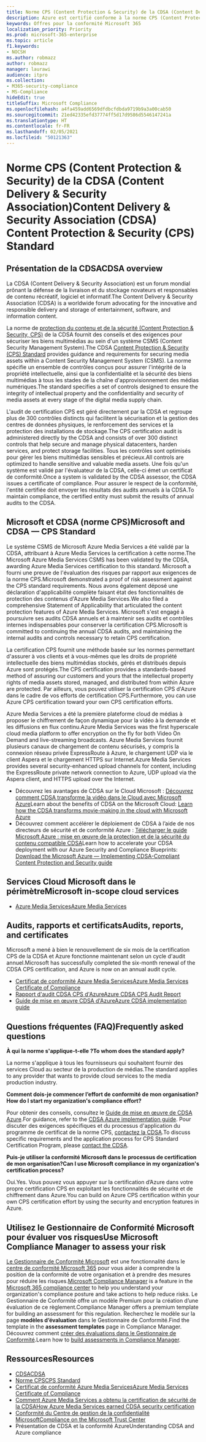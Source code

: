 ```yaml
---
title: Norme CPS (Content Protection & Security) de la CDSA (Content Delivery & Security Association)
description: Azure est certifié conforme à la norme CPS (Content Protection & Security) de la CDSA (Content Delivery & Security Association).
keywords: Offres pour la conformité Microsoft 365
localization_priority: Priority
ms.prod: microsoft-365-enterprise
ms.topic: article
f1.keywords:
- NOCSH
ms.author: robmazz
author: robmazz
manager: laurawi
audience: itpro
ms.collection:
- M365-security-compliance
- MS-Compliance
hideEdit: true
titleSuffix: Microsoft Compliance
ms.openlocfilehash: a4fa459add6569dfdbcfdbda9719b9a3a00cab50
ms.sourcegitcommit: 21ed42335efd37774ff5d17d9586d5546147241a
ms.translationtype: HT
ms.contentlocale: fr-FR
ms.lasthandoff: 02/05/2021
ms.locfileid: "50121363"
---
```

# <a name="content-delivery--security-association-cdsa-content-protection--security-cps-standard"></a><span data-ttu-id="9e2bc-104">Norme CPS (Content Protection & Security) de la CDSA (Content Delivery & Security Association)</span><span class="sxs-lookup"><span data-stu-id="9e2bc-104">Content Delivery & Security Association (CDSA) Content Protection & Security (CPS) Standard</span></span>

## <a name="cdsa-overview"></a><span data-ttu-id="9e2bc-105">Présentation de la CDSA</span><span class="sxs-lookup"><span data-stu-id="9e2bc-105">CDSA overview</span></span>

<span data-ttu-id="9e2bc-106">La CDSA (Content Delivery & Security Association) est un forum mondial prônant la défense de la livraison et du stockage novateurs et responsables de contenu récréatif, logiciel et informatif.</span><span class="sxs-lookup"><span data-stu-id="9e2bc-106">The Content Delivery & Security Association (CDSA) is a worldwide forum advocating for the innovative and responsible delivery and storage of entertainment, software, and information content.</span></span>

<span data-ttu-id="9e2bc-107">La norme de [protection du contenu et de la sécurité (Content Protection & Security, CPS)](https://aka.ms/cdsa-standard) de la CDSA fournit des conseils et des exigences pour sécuriser les biens multimédias au sein d'un système CSMS (Content Security Management System).</span><span class="sxs-lookup"><span data-stu-id="9e2bc-107">The CDSA [Content Protection & Security (CPS) Standard](https://aka.ms/cdsa-standard) provides guidance and requirements for securing media assets within a Content Security Management System (CSMS).</span></span> <span data-ttu-id="9e2bc-108">La norme spécifie un ensemble de contrôles conçus pour assurer l'intégrité de la propriété intellectuelle, ainsi que la confidentialité et la sécurité des biens multimédias à tous les stades de la chaîne d'approvisionnement des médias numériques.</span><span class="sxs-lookup"><span data-stu-id="9e2bc-108">The standard specifies a set of controls designed to ensure the integrity of intellectual property and the confidentiality and security of media assets at every stage of the digital media supply chain.</span></span>

<span data-ttu-id="9e2bc-109">L'audit de certification CPS est géré directement par la CDSA et regroupe plus de 300 contrôles distincts qui facilitent la sécurisation et la gestion des centres de données physiques, le renforcement des services et la protection des installations de stockage.</span><span class="sxs-lookup"><span data-stu-id="9e2bc-109">The CPS certification audit is administered directly by the CDSA and consists of over 300 distinct controls that help secure and manage physical datacenters, harden services, and protect storage facilities.</span></span> <span data-ttu-id="9e2bc-110">Tous les contrôles sont optimisés pour gérer les biens multimédias sensibles et précieux.</span><span class="sxs-lookup"><span data-stu-id="9e2bc-110">All controls are optimized to handle sensitive and valuable media assets.</span></span> <span data-ttu-id="9e2bc-111">Une fois qu'un système est validé par l'évaluateur de la CDSA, celle-ci émet un certificat de conformité.</span><span class="sxs-lookup"><span data-stu-id="9e2bc-111">Once a system is validated by the CDSA assessor, the CDSA issues a certificate of compliance.</span></span> <span data-ttu-id="9e2bc-112">Pour assurer le respect de la conformité, l'entité certifiée doit envoyer les résultats des audits annuels à la CDSA.</span><span class="sxs-lookup"><span data-stu-id="9e2bc-112">To maintain compliance, the certified entity must submit the results of annual audits to the CDSA.</span></span>

## <a name="microsoft-and-cdsa--cps-standard"></a><span data-ttu-id="9e2bc-113">Microsoft et CDSA (norme CPS)</span><span class="sxs-lookup"><span data-stu-id="9e2bc-113">Microsoft and CDSA — CPS Standard</span></span>

<span data-ttu-id="9e2bc-114">Le système CSMS de Microsoft Azure Media Services a été validé par la CDSA, attribuant à Azure Media Services la certification à cette norme.</span><span class="sxs-lookup"><span data-stu-id="9e2bc-114">The Microsoft Azure Media Services CSMS has been validated by the CDSA, awarding Azure Media Services certification to this standard.</span></span> <span data-ttu-id="9e2bc-115">Microsoft a fourni une preuve de l'évaluation des risques par rapport aux exigences de la norme CPS.</span><span class="sxs-lookup"><span data-stu-id="9e2bc-115">Microsoft demonstrated a proof of risk assessment against the CPS standard requirements.</span></span> <span data-ttu-id="9e2bc-116">Nous avons également déposé une déclaration d'applicabilité complète faisant état des fonctionnalités de protection des contenus d'Azure Media Services.</span><span class="sxs-lookup"><span data-stu-id="9e2bc-116">We also filed a comprehensive Statement of Applicability that articulated the content protection features of Azure Media Services.</span></span> <span data-ttu-id="9e2bc-117">Microsoft s'est engagé à poursuivre ses audits CDSA annuels et à maintenir ses audits et contrôles internes indispensables pour conserver la certification CPS.</span><span class="sxs-lookup"><span data-stu-id="9e2bc-117">Microsoft is committed to continuing the annual CDSA audits, and maintaining the internal audits and controls necessary to retain CPS certification.</span></span>

<span data-ttu-id="9e2bc-118">La certification CPS fournit une méthode basée sur les normes permettant d'assurer à vos clients et à vous-mêmes que les droits de propriété intellectuelle des biens multimédias stockés, gérés et distribués depuis Azure sont protégés.</span><span class="sxs-lookup"><span data-stu-id="9e2bc-118">The CPS certification provides a standards-based method of assuring our customers and yours that the intellectual property rights of media assets stored, managed, and distributed from within Azure are protected.</span></span> <span data-ttu-id="9e2bc-119">Par ailleurs, vous pouvez utiliser la certification CPS d'Azure dans le cadre de vos efforts de certification CPS.</span><span class="sxs-lookup"><span data-stu-id="9e2bc-119">Furthermore, you can use Azure CPS certification toward your own CPS certification efforts.</span></span>

<span data-ttu-id="9e2bc-120">Azure Media Services a été la première plateforme cloud de médias à proposer le chiffrement de façon dynamique pour la vidéo à la demande et les diffusions en flux continu.</span><span class="sxs-lookup"><span data-stu-id="9e2bc-120">Azure Media Services was the first hyperscale cloud media platform to offer encryption on the fly for both Video On Demand and live-streaming broadcasts.</span></span> <span data-ttu-id="9e2bc-121">Azure Media Services fournit plusieurs canaux de chargement de contenu sécurisés, y compris la connexion réseau privée ExpressRoute à Azure, le chargement UDP via le client Aspera et le chargement HTTPS sur Internet.</span><span class="sxs-lookup"><span data-stu-id="9e2bc-121">Azure Media Services provides several security-enhanced upload channels for content, including the ExpressRoute private network connection to Azure, UDP upload via the Aspera client, and HTTPS upload over the Internet.</span></span>

- <span data-ttu-id="9e2bc-122">Découvrez les avantages de CDSA sur le Cloud Microsoft : [Découvrez comment CDSA transforme la vidéo dans le Cloud avec Microsoft Azure](https://customers.microsoft.com/story/cdsa-nonprofit-azure-sharepoint-office365-mobility-security-en)</span><span class="sxs-lookup"><span data-stu-id="9e2bc-122">Learn about the benefits of CDSA on the Microsoft Cloud: [Learn how the CDSA transforms movie-making in the cloud with Microsoft Azure](https://customers.microsoft.com/story/cdsa-nonprofit-azure-sharepoint-office365-mobility-security-en)</span></span>
- <span data-ttu-id="9e2bc-123">Découvrez comment accélérer le déploiement de CDSA à l’aide de nos directeurs de sécurité et de conformité Azure : [Télécharger le guide Microsoft Azure : mise en œuvre de la protection et de la sécurité du contenu compatible CDSA](https://gallery.technet.microsoft.com/Azure-Implementing-CDSA-8087c7a2)</span><span class="sxs-lookup"><span data-stu-id="9e2bc-123">Learn how to accelerate your CDSA deployment with our Azure Security and Compliance Blueprints: [Download the Microsoft Azure — Implementing CDSA-Compliant Content Protection and Security guide](https://gallery.technet.microsoft.com/Azure-Implementing-CDSA-8087c7a2)</span></span>

## <a name="microsoft-in-scope-cloud-services"></a><span data-ttu-id="9e2bc-124">Services Cloud Microsoft dans le périmètre</span><span class="sxs-lookup"><span data-stu-id="9e2bc-124">Microsoft in-scope cloud services</span></span>

- [<span data-ttu-id="9e2bc-125">Azure Media Services</span><span class="sxs-lookup"><span data-stu-id="9e2bc-125">Azure Media Services</span></span>](https://aka.ms/AzureCompliance)

## <a name="audits-reports-and-certificates"></a><span data-ttu-id="9e2bc-126">Audits, rapports et certificats</span><span class="sxs-lookup"><span data-stu-id="9e2bc-126">Audits, reports, and certificates</span></span>

<span data-ttu-id="9e2bc-127">Microsoft a mené à bien le renouvellement de six mois de la certification CPS de la CDSA et Azure fonctionne maintenant selon un cycle d'audit annuel.</span><span class="sxs-lookup"><span data-stu-id="9e2bc-127">Microsoft has successfully completed the six-month renewal of the CDSA CPS certification, and Azure is now on an annual audit cycle.</span></span>

- [<span data-ttu-id="9e2bc-128">Certificat de conformité Azure Media Services</span><span class="sxs-lookup"><span data-stu-id="9e2bc-128">Azure Media Services Certificate of Compliance</span></span>](https://aka.ms/cdsa-cert)
- [<span data-ttu-id="9e2bc-129">Rapport d'audit CDSA CPS d'Azure</span><span class="sxs-lookup"><span data-stu-id="9e2bc-129">Azure CDSA CPS Audit Report</span></span>](https://aka.ms/AzureCDSACPSAuditReport)
- [<span data-ttu-id="9e2bc-130">Guide de mise en œuvre CDSA d'Azure</span><span class="sxs-lookup"><span data-stu-id="9e2bc-130">Azure CDSA implementation guide</span></span>](https://aka.ms/AzureCDSAImplementationGuide)

## <a name="frequently-asked-questions"></a><span data-ttu-id="9e2bc-131">Questions fréquentes (FAQ)</span><span class="sxs-lookup"><span data-stu-id="9e2bc-131">Frequently asked questions</span></span>

<span data-ttu-id="9e2bc-132">**À qui la norme s'applique-t-elle ?**</span><span class="sxs-lookup"><span data-stu-id="9e2bc-132">**To whom does the standard apply?**</span></span>

<span data-ttu-id="9e2bc-133">La norme s'applique à tous les fournisseurs qui souhaitent fournir des services Cloud au secteur de la production de médias.</span><span class="sxs-lookup"><span data-stu-id="9e2bc-133">The standard applies to any provider that wants to provide cloud services to the media production industry.</span></span>

<span data-ttu-id="9e2bc-134">**Comment dois-je commencer l’effort de conformité de mon organisation?**</span><span class="sxs-lookup"><span data-stu-id="9e2bc-134">**How do I start my organization's compliance effort?**</span></span>

<span data-ttu-id="9e2bc-135">Pour obtenir des conseils, consultez le [Guide de mise en œuvre de CDSA Azure](https://aka.ms/cdsaprotectsecure).</span><span class="sxs-lookup"><span data-stu-id="9e2bc-135">For guidance, refer to the [CDSA Azure implementation guide](https://aka.ms/cdsaprotectsecure).</span></span> <span data-ttu-id="9e2bc-136">Pour discuter des exigences spécifiques et du processus d'application du programme de certificat de la norme CPS, [contactez la CDSA](https://go.microsoft.com/fwlink/p/?linkid=2099484).</span><span class="sxs-lookup"><span data-stu-id="9e2bc-136">To discuss specific requirements and the application process for CPS Standard Certification Program, please [contact the CDSA](https://go.microsoft.com/fwlink/p/?linkid=2099484).</span></span>

<span data-ttu-id="9e2bc-137">**Puis-je utiliser la conformité Microsoft dans le processus de certification de mon organisation?**</span><span class="sxs-lookup"><span data-stu-id="9e2bc-137">**Can I use Microsoft compliance in my organization's certification process?**</span></span>

<span data-ttu-id="9e2bc-138">Oui.</span><span class="sxs-lookup"><span data-stu-id="9e2bc-138">Yes.</span></span> <span data-ttu-id="9e2bc-139">Vous pouvez vous appuyer sur la certification d’Azure dans votre propre certification CPS en exploitant les fonctionnalités de sécurité et de chiffrement dans Azure.</span><span class="sxs-lookup"><span data-stu-id="9e2bc-139">You can build on Azure CPS certification within your own CPS certification effort by using the security and encryption features in Azure.</span></span>

## <a name="use-microsoft-compliance-manager-to-assess-your-risk"></a><span data-ttu-id="9e2bc-140">Utilisez le Gestionnaire de Conformité Microsoft pour évaluer vos risques</span><span class="sxs-lookup"><span data-stu-id="9e2bc-140">Use Microsoft Compliance Manager to assess your risk</span></span>

<span data-ttu-id="9e2bc-141">[Le Gestionnaire de Conformité Microsoft](/microsoft-365/compliance/compliance-manager) est une fonctionnalité dans le [centre de conformité Microsoft 365](/microsoft-365/compliance/microsoft-365-compliance-center) pour vous aider à comprendre la position de la conformité de votre organisation et à prendre des mesures pour réduire les risques.</span><span class="sxs-lookup"><span data-stu-id="9e2bc-141">[Microsoft Compliance Manager](/microsoft-365/compliance/compliance-manager) is a feature in the [Microsoft 365 compliance center](/microsoft-365/compliance/microsoft-365-compliance-center) to help you understand your organization's compliance posture and take actions to help reduce risks.</span></span> <span data-ttu-id="9e2bc-142">Le Gestionnaire de Conformité offre un modèle Premium pour la création d’une évaluation de ce règlement.</span><span class="sxs-lookup"><span data-stu-id="9e2bc-142">Compliance Manager offers a premium template for building an assessment for this regulation.</span></span> <span data-ttu-id="9e2bc-143">Recherchez le modèle sur la page **modèles d’évaluation** dans le Gestionnaire de Conformité.</span><span class="sxs-lookup"><span data-stu-id="9e2bc-143">Find the template in the **assessment templates** page in Compliance Manager.</span></span> <span data-ttu-id="9e2bc-144">Découvrez comment [créer des évaluations dans le Gestionnaire de Conformité](/microsoft-365/compliance/compliance-manager-assessments).</span><span class="sxs-lookup"><span data-stu-id="9e2bc-144">Learn how to [build assessments in Compliance Manager](/microsoft-365/compliance/compliance-manager-assessments).</span></span>

## <a name="resources"></a><span data-ttu-id="9e2bc-145">Ressources</span><span class="sxs-lookup"><span data-stu-id="9e2bc-145">Resources</span></span>

- [<span data-ttu-id="9e2bc-146">CDSA</span><span class="sxs-lookup"><span data-stu-id="9e2bc-146">CDSA</span></span>](https://www.cdsaonline.org/)
- [<span data-ttu-id="9e2bc-147">Norme CPS</span><span class="sxs-lookup"><span data-stu-id="9e2bc-147">CPS Standard</span></span>](https://aka.ms/cdsa-standard)
- [<span data-ttu-id="9e2bc-148">Certificat de conformité Azure Media Services</span><span class="sxs-lookup"><span data-stu-id="9e2bc-148">Azure Media Services Certificate of Compliance</span></span>](https://aka.ms/cdsa-cert)
- [<span data-ttu-id="9e2bc-149">Comment Azure Media Services a obtenu la certification de sécurité de la CDSA</span><span class="sxs-lookup"><span data-stu-id="9e2bc-149">How Azure Media Services earned CDSA security certification</span></span>](https://johndeutscher.com/2015/04/14/how-azure-media-services-earned-cdsa-security-certification/)
- [<span data-ttu-id="9e2bc-150">Conformité du Centre de gestion de la confidentialité Microsoft</span><span class="sxs-lookup"><span data-stu-id="9e2bc-150">Compliance on the Microsoft Trust Center</span></span>](https://www.microsoft.com/trust-center/compliance/compliance-overview)
- <span data-ttu-id="9e2bc-151">Présentation de CDSA et la conformité Azure</span><span class="sxs-lookup"><span data-stu-id="9e2bc-151">Understanding CDSA and Azure compliance</span></span>
